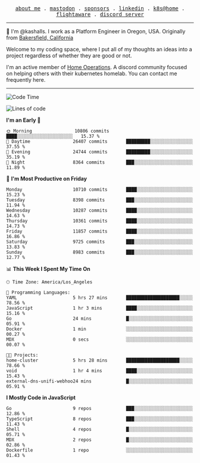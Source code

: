 <p align="center">
  <samp>
    <a href="https://jordanjones.org/">about me</a> .
    <a rel="me" href="https://mastodon.social/@kashall">mastodon</a> .
    <a href="https://github.com/sponsors/kashalls">sponsors</a> .
    <a href="https://linkedin.com/in/jordpjones">linkedin</a> .
    <a href="https://github.com/kashalls/home-cluster">k8s@home</a> .
    <a href="https://flightaware.com/adsb/stats/user/kashalls">flightaware</a> .
    <a href="https://discord.gg/V2WrCfqba9">discord server</a>
  </samp>
</p>

----------------------------------------------------------------

:wave: I'm @kashalls. I work as a Platform Engineer in Oregon, USA. Originally from [Bakersfield, California](https://maps.app.goo.gl/QQMtywTWghpXB6Tu6)

Welcome to my coding space, where I put all of my thoughts an ideas into a project regardless of whether they are good or not.

I'm an active member of [Home Operations](https://discord.gg/home-operations). A discord community focused on helping others with their kubernetes homelab. You can contact me frequently here.

----------------------------------------------------------------
<!--START_SECTION:waka-->
![Code Time](http://img.shields.io/badge/Code%20Time-2%2C370%20hrs%2016%20mins-blue)

![Lines of code](https://img.shields.io/badge/From%20Hello%20World%20I%27ve%20Written-11.7%20million%20lines%20of%20code-blue)

**I'm an Early 🐤** 

```text
🌞 Morning                10806 commits       ████░░░░░░░░░░░░░░░░░░░░░   15.37 % 
🌆 Daytime                26407 commits       █████████░░░░░░░░░░░░░░░░   37.55 % 
🌃 Evening                24744 commits       █████████░░░░░░░░░░░░░░░░   35.19 % 
🌙 Night                  8364 commits        ███░░░░░░░░░░░░░░░░░░░░░░   11.89 % 
```
📅 **I'm Most Productive on Friday** 

```text
Monday                   10710 commits       ████░░░░░░░░░░░░░░░░░░░░░   15.23 % 
Tuesday                  8398 commits        ███░░░░░░░░░░░░░░░░░░░░░░   11.94 % 
Wednesday                10287 commits       ████░░░░░░░░░░░░░░░░░░░░░   14.63 % 
Thursday                 10361 commits       ████░░░░░░░░░░░░░░░░░░░░░   14.73 % 
Friday                   11857 commits       ████░░░░░░░░░░░░░░░░░░░░░   16.86 % 
Saturday                 9725 commits        ███░░░░░░░░░░░░░░░░░░░░░░   13.83 % 
Sunday                   8983 commits        ███░░░░░░░░░░░░░░░░░░░░░░   12.77 % 
```


📊 **This Week I Spent My Time On** 

```text
🕑︎ Time Zone: America/Los_Angeles

💬 Programming Languages: 
YAML                     5 hrs 27 mins       ████████████████████░░░░░   78.56 % 
JavaScript               1 hr 3 mins         ████░░░░░░░░░░░░░░░░░░░░░   15.16 % 
Go                       24 mins             █░░░░░░░░░░░░░░░░░░░░░░░░   05.91 % 
Docker                   1 min               ░░░░░░░░░░░░░░░░░░░░░░░░░   00.27 % 
MDX                      0 secs              ░░░░░░░░░░░░░░░░░░░░░░░░░   00.07 % 

🐱‍💻 Projects: 
home-cluster             5 hrs 28 mins       ████████████████████░░░░░   78.66 % 
void                     1 hr 4 mins         ████░░░░░░░░░░░░░░░░░░░░░   15.43 % 
external-dns-unifi-webhoo24 mins             █░░░░░░░░░░░░░░░░░░░░░░░░   05.91 % 
```

**I Mostly Code in JavaScript** 

```text
Go                       9 repos             ███░░░░░░░░░░░░░░░░░░░░░░   12.86 % 
TypeScript               8 repos             ███░░░░░░░░░░░░░░░░░░░░░░   11.43 % 
Shell                    4 repos             █░░░░░░░░░░░░░░░░░░░░░░░░   05.71 % 
MDX                      2 repos             █░░░░░░░░░░░░░░░░░░░░░░░░   02.86 % 
Dockerfile               1 repo              ░░░░░░░░░░░░░░░░░░░░░░░░░   01.43 % 
```




<!--END_SECTION:waka-->
